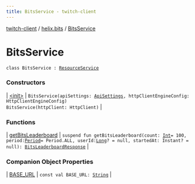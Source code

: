 ```yaml
---
title: BitsService - twitch-client
---
```


[twitch-client](../../index.html) / [helix.bits](../index.html) / [BitsService](./index.html)

# BitsService

`class BitsService : `[`ResourceService`](../../helix.http/-resource-service/index.html)

### Constructors

| [&lt;init&gt;](-init-.html) | `BitsService(apiSettings: `[`ApiSettings`](../../helix.http.credentials/-api-settings/index.html)`, httpClientEngineConfig: HttpClientEngineConfig)`<br>`BitsService(httpClient: HttpClient)` |

### Functions

| [getBitsLeaderboard](get-bits-leaderboard.html) | `suspend fun getBitsLeaderboard(count: `[`Int`](https://kotlinlang.org/api/latest/jvm/stdlib/kotlin/-int/index.html)` = 100, period: `[`Period`](../../helix.shared.model.request/-period/index.html)` = Period.ALL, userId: `[`Long`](https://kotlinlang.org/api/latest/jvm/stdlib/kotlin/-long/index.html)`? = null, startedAt: Instant? = null): `[`BitsLeaderboardResponse`](../-bits-leaderboard-response/index.html) |

### Companion Object Properties

| [BASE_URL](-b-a-s-e_-u-r-l.html) | `const val BASE_URL: `[`String`](https://kotlinlang.org/api/latest/jvm/stdlib/kotlin/-string/index.html) |

